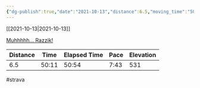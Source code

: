 ```yaml
---
{"dg-publish":true,"date":"2021-10-13","distance":6.5,"moving_time":"50:11","elapsed_time":"50:54","pace":"7:43","total_elevation_gain":531,"url":"https://www.strava.com/activities/6108655247","permalink":"/01-personal/strava/2021-10-13-muhhhhh-razzik/","dgPassFrontmatter":true}
---
```



[[2021-10-13\|2021-10-13]]

[Muhhhhh... Razzik!](https://www.strava.com/activities/6108655247)

| Distance | Time  | Elapsed Time | Pace | Elevation |
| -------- | ----- | ------------ | ---- | --------- |
| 6.5      | 50:11 | 50:54        | 7:43 | 531       |




#strava

